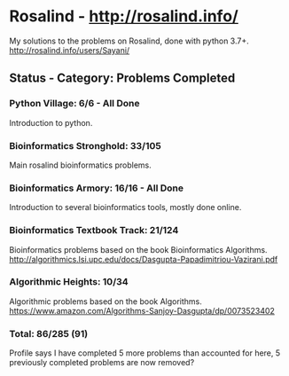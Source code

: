 # Rosalind - http://rosalind.info/
My solutions to the problems on Rosalind, done with python 3.7+.
http://rosalind.info/users/Sayani/



## Status - Category: Problems Completed
### Python Village: 6/6 - All Done
Introduction to python.

### Bioinformatics Stronghold: 33/105
Main rosalind bioinformatics problems.

### Bioinformatics Armory: 16/16 - All Done
Introduction to several bioinformatics tools, mostly done online.

### Bioinformatics Textbook Track: 21/124
Bioinformatics problems based on the book Bioinformatics Algorithms. http://algorithmics.lsi.upc.edu/docs/Dasgupta-Papadimitriou-Vazirani.pdf

### Algorithmic Heights: 10/34
Algorithmic problems based on the book Algorithms. https://www.amazon.com/Algorithms-Sanjoy-Dasgupta/dp/0073523402

### Total: 86/285 (91)
Profile says I have completed 5 more problems than accounted for here, 5 previously completed problems are now removed?
